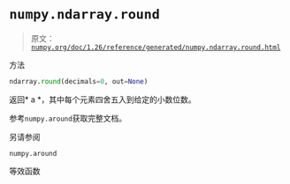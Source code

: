 # `numpy.ndarray.round`

> 原文：[`numpy.org/doc/1.26/reference/generated/numpy.ndarray.round.html`](https://numpy.org/doc/1.26/reference/generated/numpy.ndarray.round.html)

方法

```py
ndarray.round(decimals=0, out=None)
```

返回* a *，其中每个元素四舍五入到给定的小数位数。

参考`numpy.around`获取完整文档。

另请参阅

`numpy.around`

等效函数
